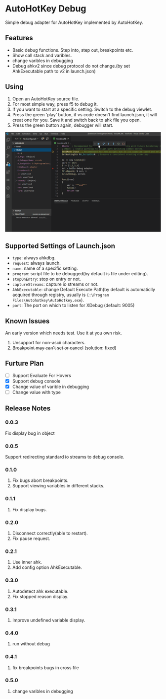 # AutoHotKey Debug

Simple debug adapter for AutoHotKey implemented by AutoHotKey.

## Features

* Basic debug functions. Step into, step out, breakpoints etc.
* Show call stack and varibles.
* change varibles in debugging
* Debug ahkv2 since debug protocol do not change.(by set AhkExecutable path to v2 in launch.json)

## Using

1. Open an AutoHotKey source file.
2. For most simple way, press f5 to debug it.
3. If you want to start at a specific setting. Switch to the debug viewlet.
4. Press the green 'play' button, if vs code doesn't find launch.json, it will creat one for you. Save it and switch back to ahk file you open.
5. Press the green button again, debugger will start.

![Debug](images/debugging.gif)

## Supported Settings of Launch.json

* `type`: always ahkdbg.
* `request`: always launch.
* `name`: name of a specific setting.
* `program`: script file to be debugged(by default is file under editing).
* `stopOnEntry`: stop on entry or not.
* `captureStreams`: capture io streams or not.
* `AhkExecutable`: change Default Execute Path(by default is automaticlly acquired through registry, usually is  `C:\Program Files\Autohotkey\AutoHotkey.exe`).
* `port`: The port on which to listen for XDebug (default: 9005)

## Known Issues

An early version which needs test. Use it at you own risk.
1. Unsupport for non-ascii characters.
2. ~~Breakpoint may can't set or cancel~~ (solution: fixed)

## Furture Plan

* [ ] Support Evaluate For Hovers
* [x] Support debug console
* [x] Change value of varible in debugging
* [ ] Change value with type

## Release Notes

### 0.0.3

Fix display bug in object

### 0.0.5

Support redirecting standard io streams to debug console.

### 0.1.0

1. Fix bugs abort breakpoints.
2. Support viewing variables in different stacks.

### 0.1.1

1. Fix display bugs.

### 0.2.0

1. Disconnect correctly(able to restart).
2. Fix pause request.

### 0.2.1

1. Use inner ahk.
2. Add config option AhkExecutable.

### 0.3.0

1. Autodetect ahk executable.
2. Fix stopped reason display.

### 0.3.1

1. Improve undefined variable display.

### 0.4.0

1. run without debug

### 0.4.1

1. fix breakpoints bugs in cross file

### 0.5.0

1. change varibles in debugging


